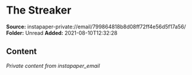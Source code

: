 # The Streaker

**Source:** instapaper-private://email/799864818b8d08ff72ff4e56d5f17a56/
**Folder:** Unread
**Added:** 2021-08-10T12:32:28




## Content
*Private content from instapaper_email*
